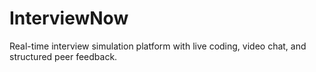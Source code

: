 # InterviewNow
Real-time interview simulation platform with live coding, video chat, and structured peer feedback.
